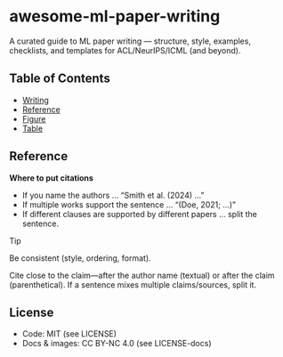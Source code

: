 # awesome-ml-paper-writing
A curated guide to ML paper writing — structure, style, examples, checklists, and templates for ACL/NeurIPS/ICML (and beyond).

## Table of Contents
- [Writing](#writing)
- [Reference](#reference)
- [Figure](#figure)
- [Table](#table)

## Reference
**Where to put citations**
- If you name the authors … “Smith et al. (2024) …”
- If multiple works support the sentence … “(Doe, 2021; …)”
- If different clauses are supported by different papers … split the sentence.

> [!TIP]
> Be consistent (style, ordering, format).
>
> Cite close to the claim—after the author name (textual) or after the claim (parenthetical).
> If a sentence mixes multiple claims/sources, split it.


## License
- Code: MIT (see LICENSE)
- Docs & images: CC BY-NC 4.0 (see LICENSE-docs)
